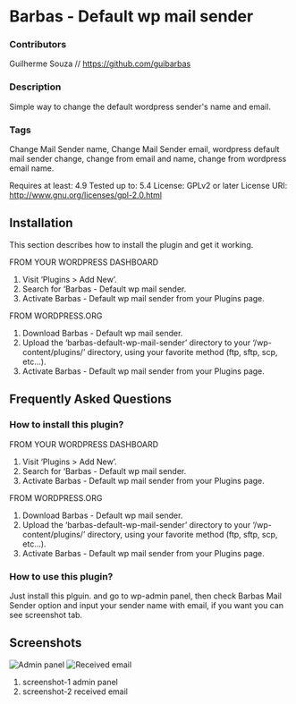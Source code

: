 # Barbas - Default wp mail sender

### Contributors
Guilherme Souza // https://github.com/guibarbas

### Description
Simple way to change the default wordpress sender's name and email.

### Tags
Change Mail Sender name, Change Mail Sender email, wordpress default mail sender change, change from email and name, change from wordpress email name.

Requires at least: 4.9
Tested up to: 5.4
License: GPLv2 or later
License URI: http://www.gnu.org/licenses/gpl-2.0.html

## Installation

This section describes how to install the plugin and get it working.

FROM YOUR WORDPRESS DASHBOARD
1. Visit ‘Plugins > Add New’.
3. Search for ‘Barbas - Default wp mail sender.
3. Activate Barbas - Default wp mail sender from your Plugins page.

FROM WORDPRESS.ORG
1. Download Barbas - Default wp mail sender.
3. Upload the ‘barbas-default-wp-mail-sender’ directory to your ‘/wp-content/plugins/’ directory, using your favorite method (ftp, sftp, scp, etc…).
3. Activate Barbas - Default wp mail sender from your Plugins page.

## Frequently Asked Questions 

### How to install this plugin?

FROM YOUR WORDPRESS DASHBOARD
1. Visit ‘Plugins > Add New’.
3. Search for ‘Barbas - Default wp mail sender.
3. Activate Barbas - Default wp mail sender from your Plugins page.

FROM WORDPRESS.ORG
1. Download Barbas - Default wp mail sender.
3. Upload the ‘barbas-default-wp-mail-sender’ directory to your ‘/wp-content/plugins/’ directory, using your favorite method (ftp, sftp, scp, etc…).
3. Activate Barbas - Default wp mail sender from your Plugins page.

### How to use this plugin?

Just install this plguin. and go to wp-admin panel, then check Barbas Mail Sender option and input your sender name with email, if you want you can see screenshot tab.

## Screenshots

![Admin panel](https://ps.w.org/barbas-default-wp-mail-sender/assets/screenshot-1.png?rev=2276118)
![Received email](https://ps.w.org/barbas-default-wp-mail-sender/assets/screenshot-2.png?rev=2200743)

1. screenshot-1 admin panel
2. screenshot-2 received email
